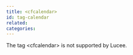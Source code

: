 ```yaml
---
title: <cfcalendar>
id: tag-calendar
related:
categories:
---
```


The tag &lt;cfcalendar&gt; is not supported by Lucee.
